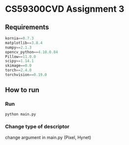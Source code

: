 # CS59300CVD Assignment 3

## Requirements
```python
kornia==0.7.3
matplotlib==3.8.4
numpy==2.1.3
opencv_python==4.10.0.84
Pillow==11.0.0
scipy==1.14.1
skimage==0.0
torch==2.4.0
torchvision==0.19.0
```

## How to run


### Run
```python
python main.py
```
### Change type of descriptor 
change argument in main.py (Pixel, Hynet)
